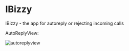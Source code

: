 # IBizzy

IBizzy - the app for autoreply or rejecting incoming calls

AutoReplyView:

![autoreplyview](https://cloud.githubusercontent.com/assets/16679732/23354996/4f0aa9ea-fcdc-11e6-8753-e17d01b62571.gif)


